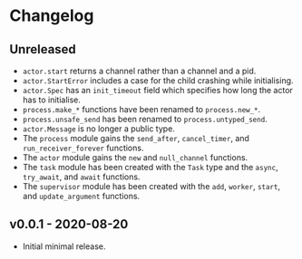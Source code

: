 # Changelog

## Unreleased

- `actor.start` returns a channel rather than a channel and a pid.
- `actor.StartError` includes a case for the child crashing while
  initialising.
- `actor.Spec` has an `init_timeout` field which specifies how long the actor
  has to initialise.
- `process.make_*` functions have been renamed to `process.new_*`.
- `process.unsafe_send` has been renamed to `process.untyped_send`.
- `actor.Message` is no longer a public type.
- The `process` module gains the `send_after`, `cancel_timer`, and
  `run_receiver_forever` functions.
- The `actor` module gains the `new` and `null_channel` functions.
- The `task` module has been created with the `Task` type and the `async`,
  `try_await`, and `await` functions.
- The `supervisor` module has been created with the `add`, `worker`,
  `start`, and `update_argument` functions.

## v0.0.1 - 2020-08-20

- Initial minimal release.
